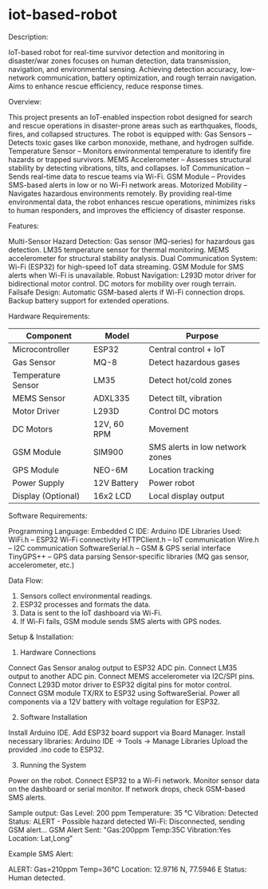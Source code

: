 # iot-based-robot
Description:

IoT-based robot for real-time survivor detection and monitoring in disaster/war zones focuses on human detection, data transmission, navigation, and environmental sensing.  Achieving detection accuracy, low-network communication, battery optimization, and rough terrain navigation.  Aims to enhance rescue efficiency, reduce response times.

Overview:

This project presents an IoT-enabled inspection robot designed for search and rescue operations in disaster-prone areas such as earthquakes, floods, fires, and collapsed structures.
The robot is equipped with:
Gas Sensors – Detects toxic gases like carbon monoxide, methane, and hydrogen sulfide.
Temperature Sensor – Monitors environmental temperature to identify fire hazards or trapped survivors.
MEMS Accelerometer – Assesses structural stability by detecting vibrations, tilts, and collapses.
IoT Communication – Sends real-time data to rescue teams via Wi-Fi.
GSM Module – Provides SMS-based alerts in low or no Wi-Fi network areas.
Motorized Mobility – Navigates hazardous environments remotely.
By providing real-time environmental data, the robot enhances rescue operations, minimizes risks to human responders, and improves the efficiency of disaster response.

Features:

Multi-Sensor Hazard Detection:
Gas sensor (MQ-series) for hazardous gas detection.
LM35 temperature sensor for thermal monitoring.
MEMS accelerometer for structural stability analysis.
Dual Communication System:
Wi-Fi (ESP32) for high-speed IoT data streaming.
GSM Module for SMS alerts when Wi-Fi is unavailable.
Robust Navigation:
L293D motor driver for bidirectional motor control.
DC motors for mobility over rough terrain.
Failsafe Design:
Automatic GSM-based alerts if Wi-Fi connection drops.
Backup battery support for extended operations.

Hardware Requirements:

| Component          | Model              | Purpose                         |
| ------------------ | ------------------ | ------------------------------- |
| Microcontroller    | ESP32              | Central control + IoT           |
| Gas Sensor         | MQ-8               | Detect hazardous gases          |
| Temperature Sensor | LM35               | Detect hot/cold zones           |
| MEMS Sensor        | ADXL335            | Detect tilt, vibration          |
| Motor Driver       | L293D              | Control DC motors               |
| DC Motors          | 12V, 60 RPM        | Movement                        |
| GSM Module         | SIM900             | SMS alerts in low network zones |
| GPS Module         | NEO-6M             | Location tracking               |
| Power Supply       | 12V Battery        | Power robot                     |
| Display (Optional) | 16x2 LCD           | Local display output            |

Software Requirements:


Programming Language: Embedded C
IDE: Arduino IDE
Libraries Used:
WiFi.h – ESP32 Wi-Fi connectivity
HTTPClient.h – IoT communication
Wire.h – I2C communication
SoftwareSerial.h – GSM & GPS serial interface
TinyGPS++ – GPS data parsing
Sensor-specific libraries (MQ gas sensor, accelerometer, etc.)

Data Flow:

1. Sensors collect environmental readings.
2. ESP32 processes and formats the data.
3. Data is sent to the IoT dashboard via Wi-Fi.
4. If Wi-Fi fails, GSM module sends SMS alerts with GPS nodes.

Setup & Installation:

1. Hardware Connections
   
Connect Gas Sensor analog output to ESP32 ADC pin.
Connect LM35 output to another ADC pin.
Connect MEMS accelerometer via I2C/SPI pins.
Connect L293D motor driver to ESP32 digital pins for motor control.
Connect GSM module TX/RX to ESP32 using SoftwareSerial.
Power all components via a 12V battery with voltage regulation for ESP32.

2. Software Installation

Install Arduino IDE.
Add ESP32 board support via Board Manager.
Install necessary libraries:
Arduino IDE → Tools → Manage Libraries
Upload the provided .ino code to ESP32.

3. Running the System

Power on the robot.
Connect ESP32 to a Wi-Fi network.
Monitor sensor data on the dashboard or serial monitor.
If network drops, check GSM-based SMS alerts.


Sample output:
Gas Level: 200 ppm
Temperature: 35 °C
Vibration: Detected
Status: ALERT - Possible hazard detected
Wi-Fi: Disconnected, sending GSM alert...
GSM Alert Sent: "Gas:200ppm Temp:35C Vibration:Yes Location: Lat,Long"

Example SMS Alert:

ALERT: Gas=210ppm Temp=36°C
Location: 12.9716 N, 77.5946 E
Status: Human detected.
